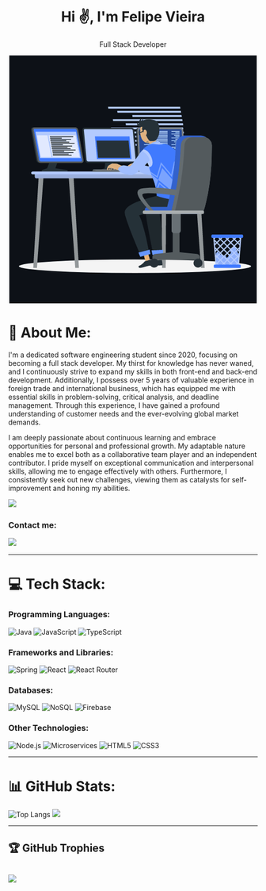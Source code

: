 <h1 align="center">Hi ✌️, I'm Felipe Vieira</h1>
<p align="center"> Full Stack Developer</p>
<p align="center"><img src="animation.gif" width="500" alt="animation.gif"> </p>


    

# 💫 About Me:

I'm a dedicated software engineering student since 2020, focusing on becoming a full stack developer. My thirst for knowledge has never waned, and I continuously strive to expand my skills in both front-end and back-end development. Additionally, I possess over 5 years of valuable experience in foreign trade and international business, which has equipped me with essential skills in problem-solving, critical analysis, and deadline management. Through this experience, I have gained a profound understanding of customer needs and the ever-evolving global market demands.

I am deeply passionate about continuous learning and embrace opportunities for personal and professional growth. My adaptable nature enables me to excel both as a collaborative team player and an independent contributor. I pride myself on exceptional communication and interpersonal skills, allowing me to engage effectively with others. Furthermore, I consistently seek out new challenges, viewing them as catalysts for self-improvement and honing my abilities.<br>

![](https://komarev.com/ghpvc/?username=FelipeVieir4&color=447ff7&label=Visitor+count)


### Contact me:

<div>
<a href="https://www.linkedin.com/in/luizfelipevieira" target="_blank"><img src="https://img.shields.io/badge/-LinkedIn-%230077B5?style=for-the-badge&logo=linkedin&logoColor=white" target="_blank"></a>   
</div>

-----

# 💻 Tech Stack:
### Programming Languages:
![Java](https://img.shields.io/badge/java-%23ED8B00.svg?style=for-the-badge&logo=java&logoColor=white) 
![JavaScript](https://img.shields.io/badge/javascript-%23F7DF1E.svg?style=for-the-badge&logo=javascript&logoColor=black)
![TypeScript](https://img.shields.io/badge/typescript-%23007ACC.svg?style=for-the-badge&logo=typescript&logoColor=white)

### Frameworks and Libraries:
![Spring](https://img.shields.io/badge/spring-%236DB33F.svg?style=for-the-badge&logo=spring&logoColor=white)
![React](https://img.shields.io/badge/react-%2361DAFB.svg?style=for-the-badge&logo=react&logoColor=white)
![React Router](https://img.shields.io/badge/react_router-%23CA4245.svg?style=for-the-badge&logo=react-router&logoColor=white)

### Databases:
![MySQL](https://img.shields.io/badge/mysql-%2300f.svg?style=for-the-badge&logo=mysql&logoColor=white)
![NoSQL](https://img.shields.io/badge/nosql-%234ea94b.svg?style=for-the-badge&logo=nosql&logoColor=white)
![Firebase](https://img.shields.io/badge/firebase-%23039BE5.svg?style=for-the-badge&logo=firebase)

### Other Technologies:
![Node.js](https://img.shields.io/badge/node.js-%234ea94b.svg?style=for-the-badge&logo=node.js&logoColor=white)
![Microservices](https://img.shields.io/badge/microservices-%23007ACC.svg?style=for-the-badge&logo=microservices&logoColor=white)
![HTML5](https://img.shields.io/badge/html5-%23E34F26.svg?style=for-the-badge&logo=html5&logoColor=white) 
![CSS3](https://img.shields.io/badge/css3-%231572B6.svg?style=for-the-badge&logo=css3&logoColor=white)





-----

# 📊 GitHub Stats:
![Top Langs](https://github-readme-stats.vercel.app/api/top-langs/?username=FelipeVieir4&theme=react&hide)
![](https://github-readme-stats.vercel.app/api?username=FelipeVieir4&theme=react&hide_border=false&include_all_commits=true&count_private=true)


-----

## 🏆 GitHub Trophies
![](https://github-profile-trophy.vercel.app/?username=FelipeVieir4&theme=algolia&no-frame=true&no-bg=true&margin-w=5)
-----
